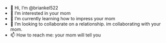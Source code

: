 - 👋 Hi, I’m @briankel522
- 👀 I’m interested in your mom
- 🌱 I’m currently learning how to impress your mom
- 💞️ I’m looking to collaborate on a relationship. im collaborating with your mom.
- 📫 How to reach me: your mom will tell you

<!---
BrianKel522/BrianKel522 is a ✨ special ✨ repository because its `README.md` (this file) appears on your GitHub profile.
You can click the Preview link to take a look at your changes.
--->
